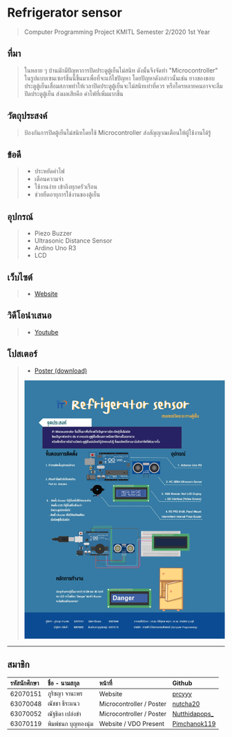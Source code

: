 # Refrigerator sensor
> Computer Programming Project KMITL Semester 2/2020 1st Year
## ที่มา
> ในหลาย ๆ บ้านมักมีปัญหาการปิดประตูตู้เย็นไม่สนิท ดังนั้นจึงจัดทำ "Microcontroller" ในรูปแบบเซนเซอร์ชิ้นนี้ขึ้นมาเพื่อที่จะแก้ไขปัญหา โดยปัญหาดังกล่าวนั้นเช่น ยางของขอบประตูตู้เย็นเสื่อมสภาพทำให้เวลาปิดประตูตู้เย็นจะไม่สนิทเท่าที่ควร หรือใครหลายคนอาจจะลืมปิดประตูตู้เย็น ส่งผลเสียคือ ค่าไฟที่เพิ่มมากขึ้น
## วัตถุประสงค์
> ป้องกันการปิดตู้เย็นไม่สนิทโดยใช้ Microcontroller ส่งสัญญาณเตือนให้ผู้ใช้งานได้รู้
## ข้อดี
> * ประหยัดค่าไฟ
> * เตือนความจำ
> * ใช้งานง่าย เข้าถึงทุกครัวเรือน
> * ช่วยยืดอายุการใช้งานของตู้เย็น
## อุปกรณ์
> * Piezo Buzzer
> * Ultrasonic Distance Sensor
> * Ardino Uno R3
> * LCD
## เว็บไซต์
> * [Website](https://goofy-lalande-292e89.netlify.app/#home)
## วิดีโอนำเสนอ
> * [Youtube](https://www.youtube.com/watch?v=g0TveA3Xgcw)
## โปสเตอร์
> * [Poster (download)](https://drive.google.com/uc?export=download&id=1wkT-e7K-fvn7Vo5j8DtxEvxGOONF_GIc)
> 
>  ![Poster (download)](poster/poster.jpg)
---
สมาชิก
---

| รหัสนักศึกษา | ชื่อ - นามสกุล |  หน้าที่ | Github |
| :-------- | :-------- | :--------- |:--------- |
|   62070151   |   ภูริชญา จานะพร   |    Website   |   [prcyyy](https://github.com/prcyyy)   |
|   63070048   |   ณัชชา ธีระแนว   |    Microcontroller / Poster   |  [nutcha20](https://github.com/nutcha20)   |
|   63070052   |   ณัฐธิดา เปล่งขำ   |    Microcontroller / Poster   |   [Nutthidapops_](https://github.com/63070052)   |
|   63070119   |   พิมพ์ชนก บุญทองนุ่ม   |    Website / VDO Present   |  [Pimchanok119](https://github.com/Pimchanok119)   |
